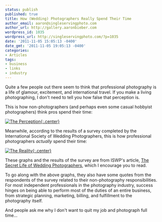 ```yaml
---
status: publish
published: true
title: How (Wedding) Photographers Really Spend Their Time
author_email: aaron@singleservingphoto.com
author_url: http://gallery.aaronbieber.com
wordpress_id: 1035
wordpress_url: http://singleservingphoto.com/?p=1035
date: '2011-11-05 15:05:13 -0400'
date_gmt: '2011-11-05 19:05:13 -0400'
categories:
- Articles
tags:
- business
- links
- industry
---
```


Quite a few people out there seem to think that professional photography
is a life of glamour, excitement, and international travel. If you make
a living photographing, I don't need to tell you how false that
perception is. <!--more-->

This is how non-photographers (and perhaps even some casual hobbyist
photographers) think pros spend their time:

[![](/wp-content/uploads/2011/11/20091205-perception1-590x483.jpg
"The Perception"){:.center}](/articles/2011/11/05/how-wedding-photographers-really-spend-their-time/20091205-perception1/)

Meanwhile, according to the results of a survey completed by the
International Society of Wedding Photographers, this is how professional
photographers _actually_ spend their time:

[![](/wp-content/uploads/2011/11/20091205-reality1-590x444.jpg
"The Reality"){:.center}](/articles/2011/11/05/how-wedding-photographers-really-spend-their-time/20091205-reality1/)

These graphs and the results of the survey are from ISWP's article,
[The Secret Life of Wedding Photographers](http://www.ispwp.com/the-secret-life-of-wedding-photographers.html),
which I encourage you to read.

To go along with the above graphs, they also have some quotes from the
respondents of the survey related to their non-photography
responsibilities. For most independent professionals in the photography
industry, success hinges on being able to perform most of the duties of
an entire business, from strategic planning, marketing, billing, and
fulfillment to the photography itself.

And people ask me why I don't want to quit my job and photograph full
time...
